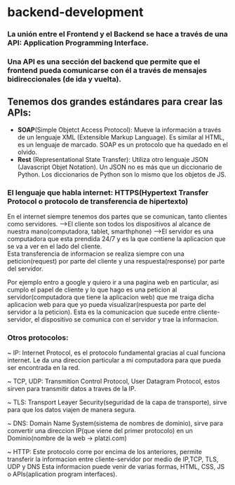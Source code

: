 # backend-development

### La unión entre el Frontend y el Backend se hace a través de una API: Application Programming Interface.
### Una API es una sección del backend que permite que el frontend pueda comunicarse con él a través de mensajes bidireccionales (de ida y vuelta).

## Tenemos dos grandes estándares para crear las APIs:
<ul>
  <li><strong>SOAP</strong>(Simple Objetct Access Protocol): Mueve la información a través de un lenguaje XML (Extensible Markup Language). Es similar al HTML, es un lenguaje de marcado. SOAP es un protocolo que ha quedado en el olvido.</li>
  <li><strong>Rest</strong> (Representational State Transfer): Utiliza otro lenguaje JSON (Javascript Objet Notation). Un JSON no es más que un diccionario de Python. Los diccionarios de Python son lo mismo que los objetos de JS.</li>
</ul>

<h3>El lenguaje que habla internet: HTTPS(Hypertext Transfer Protocol o protocolo de transferencia de hipertexto)</h3>
<p>En el internet siempre tenemos dos partes que se comunican, tanto clientes como servidores.
  -->El cliente son todos los dispositivos al alcance de nuestra mano(computadora, tablet, smarthphone)
  -->El servidor es una computadora que esta prendida 24/7 y es la que contiene la aplicacion que se va a ver en el lado del cliente.<br>
  Esta transferencia de informacion se realiza siempre con una peticion(request) por parte del cliente y una respuesta(response) por parte del servidor.
</p>

<p>Por ejemplo entro a google y quiero ir a una pagina web en particular, asi cumplo el papel de cliente y lo que hago
   es una peticion al servidor(computadora que tiene la aplicacion web) que me traiga dicha aplicacion web para que yo pueda visualizar(respuesta por parte del servidor a la peticion). Esta es la comunicacion que sucede entre cliente-servidor, el dispositivo se comunica con el servidor y trae la informacion.
</p>


### Otros protocolos:
  ~ IP: Internet Protocol, es el protocolo fundamental gracias al cual funciona internet. Le da una direccion particular a mi computadora para que pueda ser encontrada en la red.

  ~ TCP, UDP: Transmition Control Protocol, User Datagram Protocol, estos sirven para transmitir datos a traves de la IP.

  ~ TLS: Transport Leayer Security(seguridad de la capa de transporte), sirve para que los datos viajen de manera segura. 

  ~ DNS: Domain Name System(sistema de nombres de dominio), sirve para convertir una direccion IP(que viene del primer protocolo) en un Dominio(nombre de la web -> platzi.com)

  ~ HTTP: Este protocolo corre por encima de los anteriores, permite transferir la informacion entre cliente-servidor por medio de IP,TCP, TLS, UDP y DNS
  Esta informacion puede venir de varias formas, HTML, CSS, JS o APIs(aplication program interfaces).